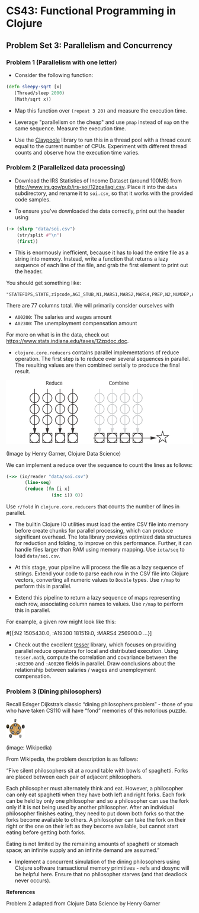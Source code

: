 # CS43: Functional Programming in Clojure

## Problem Set 3: Parallelism and Concurrency

### Problem 1 (Parallelism with one letter)

- Consider the following function:

```clojure
(defn sleepy-sqrt [x]
   (Thread/sleep 2000)
   (Math/sqrt x))
```

- Map this function over `(repeat 3 20)` and measure the execution time.

- Leverage "parallelism on the cheap" and use `pmap` instead of `map` on the same sequence.  Measure the execution time.

- Use the [Claypoole](https://github.com/TheClimateCorporation/claypoole) library to run this in a thread pool with a thread count equal to the current number of CPUs.  Experiment with different thread counts and observe how the execution time varies.

### Problem 2 (Parallelized data processing)

- Download the IRS Statistics of Income Dataset (around 100MB) from http://www.irs.gov/pub/irs-soi/12zpallagi.csv.  Place it into the `data` subdirectory, and rename it to `soi.csv`, so that it works with the provided code samples.

- To ensure you've downloaded the data correctly, print out the header using

```clojure
(-> (slurp "data/soi.csv")
    (str/split #"\n")
    (first))
```

- This is enormously inefficient, because it has to load the entire file as a string into memory.  Instead, write a function that returns a lazy sequence of each line of the file, and grab the first element to print out the header.

You should get something like:

```
"STATEFIPS,STATE,zipcode,AGI_STUB,N1,MARS1,MARS2,MARS4,PREP,N2,NUMDEP,A00100,N00200,A00200,N00300,A00300,N00600,A00600,N00650,A00650,N00900,A00900,SCHF,N01000,A01000,N01400,A01400,N01700,A01700,N02300,A02300,N02500,A02500,N03300,A03300,N00101,A00101,N04470,A04470,N18425,A18425,N18450,A18450,N18500,A18500,N18300,A18300,N19300,A19300,N19700,A19700,N04800,A04800,N07100,A07100,N07220,A07220,N07180,A07180,N07260,A07260,N59660,A59660,N59720,A59720,N11070,A11070,N09600,A09600,N06500,A06500,N10300,A10300,N11901,A11901,N11902,A11902"
```

There are 77 columns total.  We will primarily consider ourselves with

- `A00200`: The salaries and wages amount
- `A02300`: The unemployment compensation amount

For more on what is in the data, check out https://www.stats.indiana.edu/taxes/12zpdoc.doc.

- `clojure.core.reducers` contains parallel implementations of reduce operation.  The first step is to reduce over several sequences in parallel.  The resulting values are then combined serially to produce the final result.

![alt text](/img/reduce-combine.png)

(Image by Henry Garner, Clojure Data Science)

We can implement a reduce over the sequence to count the lines as follows:

```clojure
(->> (io/reader "data/soi.csv")
       (line-seq)
       (reduce (fn [i x]
                 (inc i)) 0))
```

Use `r/fold` in `clojure.core.reducers` that counts the number of lines in parallel.

- The builtin Clojure IO utilities must load the entire CSV file into memory before create chunks for parallel processing, which can produce significant overhead.  The Iota library provides optimized data structures for reduction and folding, to improve on this performance.  Further, it can handle files larger than RAM using memory mapping.  Use `iota/seq` to load `data/soi.csv`.

- At this stage, your pipeline will process the file as a lazy sequence of strings.  Extend your code to parse each row in the CSV file into Clojure vectors, converting all numeric values to `Double` types.  Use `r/map` to perform this in parallel.

- Extend this pipeline to return a lazy sequence of maps representing each row, associating column names to values.  Use `r/map` to perform this in parallel.

For example, a given row might look like this:

#[{:N2 1505430.0, :A19300 181519.0, :MARS4 256900.0 ...}]

- Check out the excellent [tesser](https://github.com/aphyr/tesser) library, which focuses on providing parallel reduce operators for local and distributed execution.  Using `tesser.math`, compute the correlation and covariance between the `:A02300` and `:A00200` fields in parallel.  Draw conclusions about the relationship between salaries / wages and unemployment compensation.


### Problem 3 (Dining philosophers)

Recall Edsger Dijkstra’s classic “dining philosophers problem” - those of you who have taken CS110 will have “fond” memories of this notorious puzzle.

<img src="img/dining_phil.png" alt="Drawing" style="width: 50px;"/>


(image: Wikipedia)

From Wikipedia, the problem description is as follows:

“Five silent philosophers sit at a round table with bowls of spaghetti. Forks are placed between each pair of adjacent philosophers.

Each philosopher must alternately think and eat. However, a philosopher can only eat spaghetti when they have both left and right forks. Each fork can be held by only one philosopher and so a philosopher can use the fork only if it is not being used by another philosopher. After an individual philosopher finishes eating, they need to put down both forks so that the forks become available to others. A philosopher can take the fork on their right or the one on their left as they become available, but cannot start eating before getting both forks.

Eating is not limited by the remaining amounts of spaghetti or stomach space; an infinite supply and an infinite demand are assumed.”

- Implement a concurrent simulation of the dining philosophers using Clojure software transactional memory primitives - refs and dosync will be helpful here.  Ensure that no philosopher starves (and that deadlock never occurs).

**References**

Problem 2 adapted from Clojure Data Science by Henry Garner

